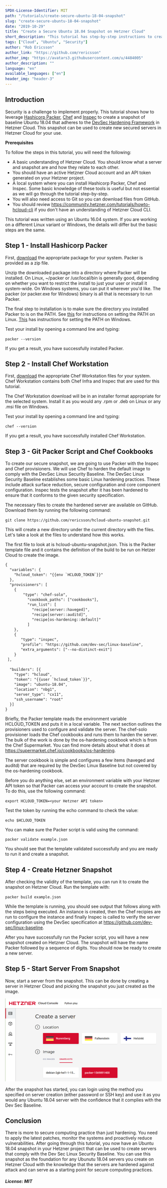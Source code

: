 ```yaml
---
SPDX-License-Identifier: MIT
path: "/tutorials/create-secure-ubuntu-18-04-snapshot"
slug: "create-secure-ubuntu-18-04-snapshot"
date: "2019-10-29"
title: "Create a Secure Ubuntu 18.04 Snapshot on Hetzner Cloud"
short_description: "This tutorial has step-by-step instructions to create an Ubuntu 18.04 snapshot hardened to the DevSec Linux Baseline that can be used as a secure base for Ubuntu servers."
tags: ["Cloud", "Ubuntu", "Security"]
author: "Rob Ericsson"
author_link: "https://github.com/rericsson"
author_img: "https://avatars3.githubusercontent.com/u/4484005"
author_description: ""
language: "en"
available_languages: ["en"]
header_img: "header-3"
---
```


## Introduction

Security is a challenge to implement properly. This tutorial shows how to leverage [Hashicorp Packer](https://www.packer.io/), [Chef](https://www.chef.sh/) and [Inspec](https://www.inspec.io/) to create a snapshot of baseline Ubuntu 18.04 that adheres to the [DevSec Hardening Framework](https://dev-sec.io/) in Hetzner Cloud. This snapshot can be used to create new secured servers in Hetzner Cloud for your use.  

**Prerequisites**

To follow the steps in this tutorial, you will need the following:

* A basic understanding of Hetzner Cloud. You should know what a server and snapshot are and how they relate to each other.
* You should have an active Hetzner Cloud account and an API token generated on your Hetzner project.
* A local system where you can install Hashicorp Packer, Chef and Inspec. Some basic knowledge of these tools is useful but not essential as we will go through the tutorial step-by-step. 
* You will also need access to Git so you can download files from GitHub.
* You should review https://community.hetzner.com/tutorials/howto-hcloud-cli if you don't have an understanding of Hetzner Cloud CLI.

This tutorial was written using an Ubuntu 16.04 system. If you are working on a different Linux variant or Windows, the details will differ but the basic steps are the same.

## Step 1 - Install Hashicorp Packer

First, [download](https://www.packer.io/downloads.html) the appropriate package for your system. Packer is provided as a zip file. 

Unzip the downloaded package into a directory where Packer will be installed. On Linux, ~/packer or /usr/local/bin is generally good, depending on whether you want to restrict the install to just your user or install it system-wide. On Windows systems, you can put it wherever you'd like. The packer (or packer.exe for Windows) binary is all that is necessary to run Packer. 

The final step to installation is to make sure the directory you installed Packer to is on the PATH. See [this](https://stackoverflow.com/questions/14637979/how-to-permanently-set-path-on-linux-unix) for instructions on setting the PATH on Linux. [This](https://stackoverflow.com/questions/1618280/where-can-i-set-path-to-make-exe-on-windows) has instructions for setting the PATH on Windows.

Test your install by opening a command line and typing:

`packer --version`

If you get a result, you have successfully installed Packer.

## Step 2 - Install Chef Workstation 

First, [download](https://downloads.chef.io/chef-workstation/stable) the appropriate Chef Workstation files for your system. Chef Workstation contains both Chef Infra and Inspec that are used for this tutorial. 

The Chef Workstation download will be in an installer format appropriate for the selected system. Install it as you would any .rpm or .deb on Linux or any .msi file on Windows. 

Test your install by opening a command line and typing:

`chef --version`

If you get a result, you have successfully installed Chef Workstation.


## Step 3 - Git Packer Script and Chef Cookbooks

To create our secure snapshot, we are going to use Packer with the Inspec and Chef provisioners. We will use Chef to harden the default image to comply with the DevSec Linux Security Baseline. The DevSec Linux Security Baseline establishes some basic Linux hardening practices. These include attack surface reduction, secure configuration and core component configuration. Inspec tests the snapshot after it has been hardened to ensure that it conforms to the given security specification. 

The necessary files to create the hardened server are available on GitHub. Download them by running the following command: 

`
git clone https://github.com/rericsson/hcloud-ubuntu-snapshot.git
`

This will create a new directory under the current directory with the files. Let's take a look at the files to understand how this works. 

The first file to look at is hcloud-ubuntu-snapshot.json. This is the Packer template file and it contains the definition of the build to be run on Hetzer Cloud to create the image. 

```
{
  "variables": {
    "hcloud_token": "{{env `HCLOUD_TOKEN`}}"
  },
  "provisioners": [
    {
        "type": "chef-solo",
          "cookbook_paths": ["cookbooks"],
          "run_list": [
            "recipe[server::haveged]",
            "recipe[server::auditd]",
            "recipe[os-hardening::default]"
          ]
    },
    {
       "type": "inspec",
       "profile": "https://github.com/dev-sec/linux-baseline",
       "extra_arguments": ["--no-distinct-exit"]
    }
 ],

  "builders": [{
    "type": "hcloud",
    "token": "{{user `hcloud_token`}}",
    "image": "ubuntu-18.04",
    "location": "nbg1",
    "server_type": "cx11",
    "ssh_username": "root"
  }]
}
```

Briefly, the Packer template reads the environment variable HCLOUD_TOKEN and puts it in a local variable. The next section outlines the provisioners used to configure and validate the server. The chef-solo provisioner loads the Chef cookbooks and runs them to harden the server. The bulk of the work is done by the os-hardening cookbook which is from the Chef Supermarket. You can find more details about what it does at https://supermarket.chef.io/cookbooks/os-hardening.

The server cookbook is simple and configures a few items (haveged and auditd) that are required by the DevSec Linux Baseline but not covered by the os-hardening cookbook. 

Before you do anything else, set an environment variable with your Hetzner API token so that Packer can access your account to create the snapshot. To do this, use the following command:

`
export HCLOUD_TOKEN=<your Hetzner API token>
`

Test the token by running the echo command to check the value:

`
echo $HCLOUD_TOKEN
`

You can make sure the Packer script is valid using the command:

```
packer validate example.json
```

You should see that the template validated successfully and you are ready to run it and create a snapshot.

## Step 4 - Create Hetzner Snapshot

After checking the validity of the template, you can run it to create the snapshot on Hetzner Cloud. Run the template with:

`
packer build example.json
`

While the template is running, you should see output that follows along with the steps being executed. An instance is created, then the Chef recipies are run to configure the instance and finally Inspec is called to verify the server configuration using the DevSec specification at https://github.com/dev-sec/linux-baseline. 

After you have successfully run the Packer script, you will have a new snapshot created on Hetzner Cloud. The snapshot will have the name Packer followed by a sequence of digits. You should now be ready to create a new server. 

## Step 5 - Start Server From Snapshot

Now, start a server from the snapshot. This can be done by creating a server in Hetzner Cloud and picking the snapshot you just created as the image. 

![Create Server](images/create_server.png)

After the snapshot has started, you can login using the method you specified on server creation (either password or SSH key) and use it as you would any Ubuntu 18.04 server with the confidence that it complies with the Dev Sec Baseline.

## Conclusion

There is more to secure computing practice than just hardening. You need to apply the latest patches, monitor the systems and proactively reduce vulnerabilities. After going through this tutorial, you now have an Ubuntu 18.04 snapshot in your Hetzner project that can be used to create servers that comply with the Dev Sec Linux Security Baseline. You can use this snapshot as the foundation for any Ubunutu 18.04 servers you create on Hetzner Cloud with the knowledge that the servers are hardened against attack and can serve as a starting point for secure computing practices. 

##### License: MIT

<!--

Contributor's Certificate of Origin

By making a contribution to this project, I certify that:

(a) The contribution was created in whole or in part by me and I have
    the right to submit it under the license indicated in the file; or

(b) The contribution is based upon previous work that, to the best of my
    knowledge, is covered under an appropriate license and I have the
    right under that license to submit that work with modifications,
    whether created in whole or in part by me, under the same license
    (unless I am permitted to submit under a different license), as
    indicated in the file; or

(c) The contribution was provided directly to me by some other person
    who certified (a), (b) or (c) and I have not modified it.

(d) I understand and agree that this project and the contribution are
    public and that a record of the contribution (including all personal
    information I submit with it, including my sign-off) is maintained
    indefinitely and may be redistributed consistent with this project
    or the license(s) involved.

Signed-off-by: Rob Ericsson rob@l10systems.com

-->

